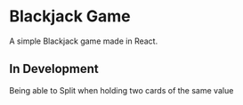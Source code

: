# Blackjack Game

A simple Blackjack game made in React.

## In Development

Being able to Split when holding two cards of the same value
